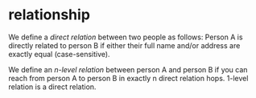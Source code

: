 # relationship

We define a *direct relation* between two people as follows: Person A is directly related to
person B if either their full name and/or address are exactly equal (case-sensitive).


We define an *n-level relation* between person A and person B if you can reach from person A
to person B in exactly n direct relation hops. 1-level relation is a direct relation.
